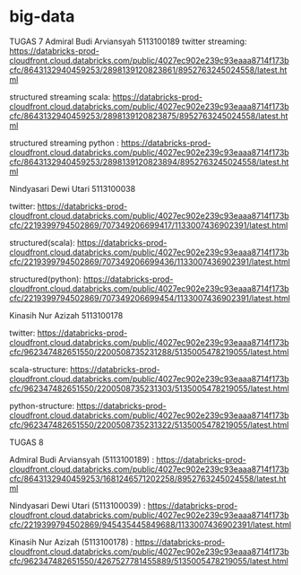 # big-data
TUGAS 7
Admiral Budi Arviansyah 5113100189
twitter streaming: https://databricks-prod-cloudfront.cloud.databricks.com/public/4027ec902e239c93eaaa8714f173bcfc/8643132940459253/2898139120823861/8952763245024558/latest.html

structured streaming scala: https://databricks-prod-cloudfront.cloud.databricks.com/public/4027ec902e239c93eaaa8714f173bcfc/8643132940459253/2898139120823875/8952763245024558/latest.html

structured streaming python : https://databricks-prod-cloudfront.cloud.databricks.com/public/4027ec902e239c93eaaa8714f173bcfc/8643132940459253/2898139120823894/8952763245024558/latest.html

Nindyasari Dewi Utari 5113100038 

twitter: https://databricks-prod-cloudfront.cloud.databricks.com/public/4027ec902e239c93eaaa8714f173bcfc/2219399794502869/707349206699417/1133007436902391/latest.html

structured(scala): https://databricks-prod-cloudfront.cloud.databricks.com/public/4027ec902e239c93eaaa8714f173bcfc/2219399794502869/707349206699436/1133007436902391/latest.html

structured(python): https://databricks-prod-cloudfront.cloud.databricks.com/public/4027ec902e239c93eaaa8714f173bcfc/2219399794502869/707349206699454/1133007436902391/latest.html

Kinasih Nur Azizah 5113100178 

twitter: https://databricks-prod-cloudfront.cloud.databricks.com/public/4027ec902e239c93eaaa8714f173bcfc/962347482651550/2200508735231288/5135005478219055/latest.html

scala-structure: https://databricks-prod-cloudfront.cloud.databricks.com/public/4027ec902e239c93eaaa8714f173bcfc/962347482651550/2200508735231303/5135005478219055/latest.html 

python-structure: https://databricks-prod-cloudfront.cloud.databricks.com/public/4027ec902e239c93eaaa8714f173bcfc/962347482651550/2200508735231322/5135005478219055/latest.html


TUGAS 8

Admiral Budi Arviansyah (5113100189) : https://databricks-prod-cloudfront.cloud.databricks.com/public/4027ec902e239c93eaaa8714f173bcfc/8643132940459253/1681246571202258/8952763245024558/latest.html

Nindyasari Dewi Utari (5113100039) : https://databricks-prod-cloudfront.cloud.databricks.com/public/4027ec902e239c93eaaa8714f173bcfc/2219399794502869/945435445849688/1133007436902391/latest.html

Kinasih Nur Azizah (5113100178) : https://databricks-prod-cloudfront.cloud.databricks.com/public/4027ec902e239c93eaaa8714f173bcfc/962347482651550/4267527781455889/5135005478219055/latest.html